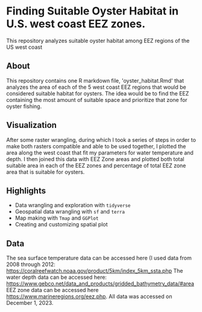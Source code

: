 # Finding Suitable Oyster Habitat in U.S. west coast EEZ zones. 
This repository analyzes suitable oyster habitat among EEZ regions of the US west coast

## About
This repository contains one R markdown file, 'oyster_habitat.Rmd' that analyzes the area of each of the 5 west coast EEZ regions that would be considered suitable habitat for oysters. The idea would be to find the EEZ containing the most amount of suitable space and prioritize that zone for oyster fishing. 

## Visualization
After some raster wrangling, during which I took a series of steps in order to make both rasters compatible and able to be used together, I plotted the area along the west coast that fit my parameters for water temperature and depth. I then joined this data with EEZ Zone areas and plotted both total suitable area in each of the EEZ zones and percentage of total EEZ zone area that is suitable for oysters. 

## Highlights
 
  - Data wrangling and exploration with `tidyverse`
  - Geospatial data wrangling with `sf` and `terra`
  - Map making with `Tmap` and `GGPlot`
  - Creating and customizing spatial plot

## Data
The sea surface temperature data can be accessed here (I used data from 2008 through 2012: https://coralreefwatch.noaa.gov/product/5km/index_5km_ssta.php
The water depth data can be accessed here: https://www.gebco.net/data_and_products/gridded_bathymetry_data/#area
EEZ zone data can be accessed here https://www.marineregions.org/eez.php. All data was accessed on December 1, 2023.
